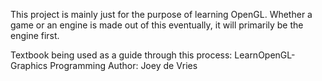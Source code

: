 This project is mainly just for the purpose of learning OpenGL. Whether a game or an engine is made out of this eventually, it will primarily be the engine first.


Textbook being used as a guide through this process: 
  LearnOpenGL- Graphics Programming
  Author: Joey de Vries
